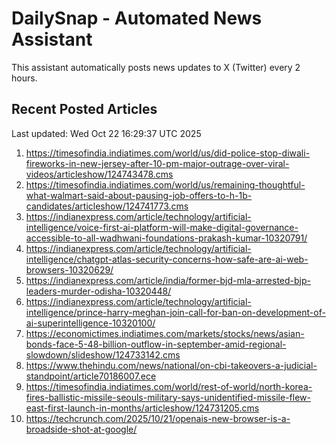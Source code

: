 # DailySnap - Automated News Assistant

This assistant automatically posts news updates to X (Twitter) every 2 hours.

## Recent Posted Articles

Last updated: Wed Oct 22 16:29:37 UTC 2025

1. https://timesofindia.indiatimes.com/world/us/did-police-stop-diwali-fireworks-in-new-jersey-after-10-pm-major-outrage-over-viral-videos/articleshow/124743478.cms
2. https://timesofindia.indiatimes.com/world/us/remaining-thoughtful-what-walmart-said-about-pausing-job-offers-to-h-1b-candidates/articleshow/124741773.cms
3. https://indianexpress.com/article/technology/artificial-intelligence/voice-first-ai-platform-will-make-digital-governance-accessible-to-all-wadhwani-foundations-prakash-kumar-10320791/
4. https://indianexpress.com/article/technology/artificial-intelligence/chatgpt-atlas-security-concerns-how-safe-are-ai-web-browsers-10320629/
5. https://indianexpress.com/article/india/former-bjd-mla-arrested-bjp-leaders-murder-odisha-10320448/
6. https://indianexpress.com/article/technology/artificial-intelligence/prince-harry-meghan-join-call-for-ban-on-development-of-ai-superintelligence-10320100/
7. https://economictimes.indiatimes.com/markets/stocks/news/asian-bonds-face-5-48-billion-outflow-in-september-amid-regional-slowdown/slideshow/124733142.cms
8. https://www.thehindu.com/news/national/on-cbi-takeovers-a-judicial-standpoint/article70186007.ece
9. https://timesofindia.indiatimes.com/world/rest-of-world/north-korea-fires-ballistic-missile-seouls-military-says-unidentified-missile-flew-east-first-launch-in-months/articleshow/124731205.cms
10. https://techcrunch.com/2025/10/21/openais-new-browser-is-a-broadside-shot-at-google/
